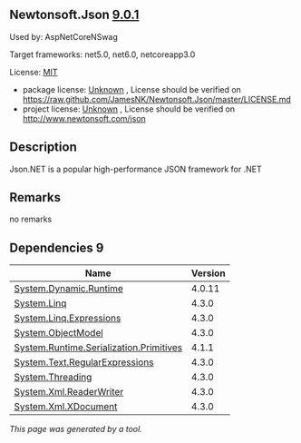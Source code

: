 Newtonsoft.Json [9.0.1](https://www.nuget.org/packages/Newtonsoft.Json/9.0.1)
--------------------

Used by: AspNetCoreNSwag

Target frameworks: net5.0, net6.0, netcoreapp3.0

License: [MIT](../../../../licenses/mit) 

- package license: [Unknown](https://raw.github.com/JamesNK/Newtonsoft.Json/master/LICENSE.md) , License should be verified on https://raw.github.com/JamesNK/Newtonsoft.Json/master/LICENSE.md
- project license: [Unknown](http://www.newtonsoft.com/json) , License should be verified on http://www.newtonsoft.com/json

Description
-----------
Json.NET is a popular high-performance JSON framework for .NET

Remarks
-----------
no remarks


Dependencies 9
-----------

|Name|Version|
|----------|:----|
|[System.Dynamic.Runtime](../../../../packages/nuget.org/system.dynamic.runtime/4.0.11)|4.0.11|
|[System.Linq](../../../../packages/nuget.org/system.linq/4.3.0)|4.3.0|
|[System.Linq.Expressions](../../../../packages/nuget.org/system.linq.expressions/4.3.0)|4.3.0|
|[System.ObjectModel](../../../../packages/nuget.org/system.objectmodel/4.3.0)|4.3.0|
|[System.Runtime.Serialization.Primitives](../../../../packages/nuget.org/system.runtime.serialization.primitives/4.1.1)|4.1.1|
|[System.Text.RegularExpressions](../../../../packages/nuget.org/system.text.regularexpressions/4.3.0)|4.3.0|
|[System.Threading](../../../../packages/nuget.org/system.threading/4.3.0)|4.3.0|
|[System.Xml.ReaderWriter](../../../../packages/nuget.org/system.xml.readerwriter/4.3.0)|4.3.0|
|[System.Xml.XDocument](../../../../packages/nuget.org/system.xml.xdocument/4.3.0)|4.3.0|

*This page was generated by a tool.*